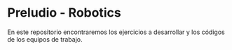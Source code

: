 # Preludio - Robotics 
En este repositorio encontraremos los ejercicios a desarrollar y los códigos de los equipos de trabajo.


